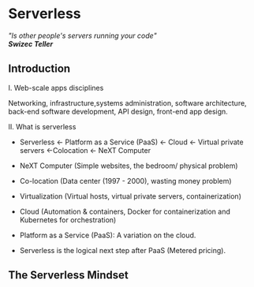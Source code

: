 # Serverless

<em>"Is other people's servers running your code"<br>***Swizec Teller***</em>

## Introduction

I.	Web-scale apps disciplines
 
Networking, infrastructure,systems administration, software architecture, back-end software development, API design, front-end app design.

II. What is serverless 

- Serverless <- Platform as a Service (PaaS) <- Cloud <- Virtual private servers <-Colocation <- NeXT Computer

-	NeXT Computer (Simple websites, the bedroom/ physical problem)

-	Co-location (Data center (1997 - 2000), wasting money problem)

- Virtualization (Virtual hosts, virtual private servers, containerization)

- Cloud (Automation & containers, Docker for containerization and Kubernetes for orchestration)

-	Platform as a Service (PaaS): A variation on the cloud.

-	Serverless is the logical next step after PaaS (Metered pricing).

## The Serverless Mindset